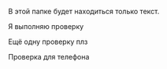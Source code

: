 В этой папке будет находиться только текст.

 Я выполняю проверку

Ещё одну проверку плз

Проверка для телефона